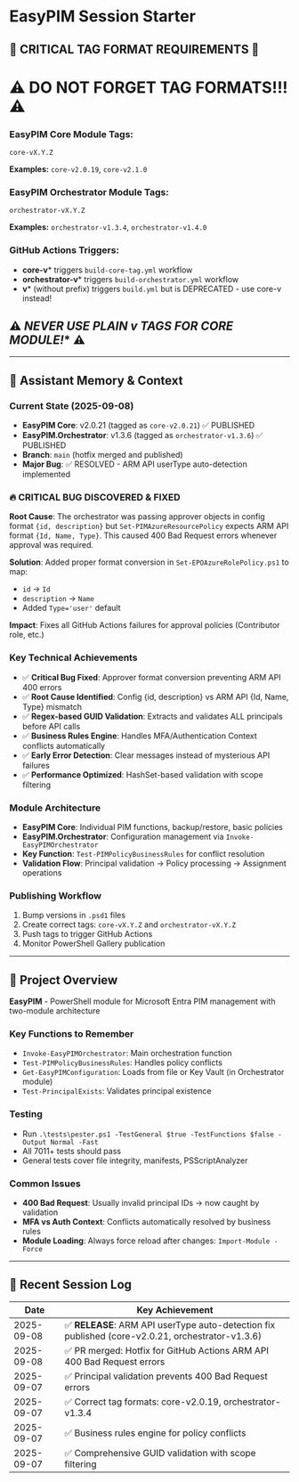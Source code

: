 # EasyPIM Session Starter

## 🚨 **CRITICAL TAG FORMAT REQUIREMENTS** 🚨

# ⚠️ **DO NOT FORGET TAG FORMATS!!!** ⚠️

### **EasyPIM Core Module Tags:**
```
core-vX.Y.Z
```
**Examples:** `core-v2.0.19`, `core-v2.1.0`

### **EasyPIM Orchestrator Module Tags:**
```
orchestrator-vX.Y.Z
```
**Examples:** `orchestrator-v1.3.4`, `orchestrator-v1.4.0`

### **GitHub Actions Triggers:**
- **core-v*** triggers `build-core-tag.yml` workflow
- **orchestrator-v*** triggers `build-orchestrator.yml` workflow
- **v*** (without prefix) triggers `build.yml` but is DEPRECATED - use core-v instead!

## ⚠️ **NEVER USE PLAIN v* TAGS FOR CORE MODULE!** ⚠️

---

## 🧠 **Assistant Memory & Context**

### **Current State (2025-09-08)**
- **EasyPIM Core**: v2.0.21 (tagged as `core-v2.0.21`) ✅ PUBLISHED
- **EasyPIM.Orchestrator**: v1.3.6 (tagged as `orchestrator-v1.3.6`) ✅ PUBLISHED  
- **Branch**: `main` (hotfix merged and published)
- **Major Bug**: ✅ RESOLVED - ARM API userType auto-detection implemented

### **🔥 CRITICAL BUG DISCOVERED & FIXED**
**Root Cause**: The orchestrator was passing approver objects in config format `{id, description}` but `Set-PIMAzureResourcePolicy` expects ARM API format `{Id, Name, Type}`. This caused 400 Bad Request errors whenever approval was required.

**Solution**: Added proper format conversion in `Set-EPOAzureRolePolicy.ps1` to map:
- `id` → `Id`
- `description` → `Name`
- Added `Type='user'` default

**Impact**: Fixes all GitHub Actions failures for approval policies (Contributor role, etc.)

### **Key Technical Achievements**
- ✅ **Critical Bug Fixed**: Approver format conversion preventing ARM API 400 errors
- ✅ **Root Cause Identified**: Config {id, description} vs ARM API {Id, Name, Type} mismatch
- ✅ **Regex-based GUID Validation**: Extracts and validates ALL principals before API calls
- ✅ **Business Rules Engine**: Handles MFA/Authentication Context conflicts automatically
- ✅ **Early Error Detection**: Clear messages instead of mysterious API failures
- ✅ **Performance Optimized**: HashSet-based validation with scope filtering

### **Module Architecture**
- **EasyPIM Core**: Individual PIM functions, backup/restore, basic policies
- **EasyPIM.Orchestrator**: Configuration management via `Invoke-EasyPIMOrchestrator`
- **Key Function**: `Test-PIMPolicyBusinessRules` for conflict resolution
- **Validation Flow**: Principal validation → Policy processing → Assignment operations

### **Publishing Workflow**
1. Bump versions in `.psd1` files
2. Create correct tags: `core-vX.Y.Z` and `orchestrator-vX.Y.Z`
3. Push tags to trigger GitHub Actions
4. Monitor PowerShell Gallery publication

---

## 🎯 **Project Overview**

**EasyPIM** - PowerShell module for Microsoft Entra PIM management with two-module architecture

### **Key Functions to Remember**
- `Invoke-EasyPIMOrchestrator`: Main orchestration function
- `Test-PIMPolicyBusinessRules`: Handles policy conflicts
- `Get-EasyPIMConfiguration`: Loads from file or Key Vault (in Orchestrator module)
- `Test-PrincipalExists`: Validates principal existence

### **Testing**
- Run `.\tests\pester.ps1 -TestGeneral $true -TestFunctions $false -Output Normal -Fast`
- All 7011+ tests should pass
- General tests cover file integrity, manifests, PSScriptAnalyzer

### **Common Issues**
- **400 Bad Request**: Usually invalid principal IDs → now caught by validation
- **MFA vs Auth Context**: Conflicts automatically resolved by business rules
- **Module Loading**: Always force reload after changes: `Import-Module -Force`

---

## 📅 **Recent Session Log**

| Date | Key Achievement |
|------|-----------------|
| 2025-09-08 | ✅ **RELEASE**: ARM API userType auto-detection fix published (core-v2.0.21, orchestrator-v1.3.6) |
| 2025-09-08 | ✅ PR merged: Hotfix for GitHub Actions ARM API 400 Bad Request errors |
| 2025-09-07 | ✅ Principal validation prevents 400 Bad Request errors |
| 2025-09-07 | ✅ Correct tag formats: core-v2.0.19, orchestrator-v1.3.4 |
| 2025-09-07 | ✅ Business rules engine for policy conflicts |
| 2025-09-07 | ✅ Comprehensive GUID validation with scope filtering |
